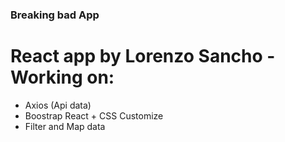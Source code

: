 ### Breaking bad App

# React app by Lorenzo Sancho - Working on:

- Axios (Api data)
- Boostrap React + CSS Customize
- Filter and Map data
